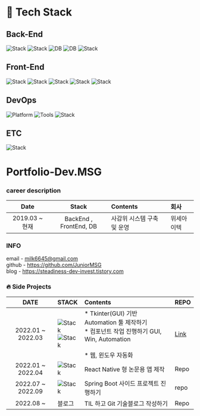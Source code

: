 

# :hammer: Tech Stack

## Back-End
![Stack](https://img.shields.io/badge/Spring-6DB33F?style=flat-square&logo=Spring&logoColor=white)
![Stack](https://img.shields.io/badge/Java-007396?style=flat-square&logo=Java&logoColor=white)
![DB](https://img.shields.io/badge/Oracle-F80000?style=flat-square&logo=Oracle&logoColor=white)
![DB](https://img.shields.io/badge/MySQL-4479A1?style=flat-square&logo=MySQL&logoColor=white)
![Stack](https://img.shields.io/badge/Python-3776AB?style=flat-square&logo=Python&logoColor=white)

## Front-End 
![Stack](https://img.shields.io/badge/badge/HTML5-E34F26?style=flat-square&logo=HTML5&logoColor=white)
![Stack](https://img.shields.io/badge/CSS3-1572B6?style=flat-square&logo=CSS3&logoColor=white)
![Stack](https://img.shields.io/badge/JavaScript-F7DF1E?style=flat-square&logo=JavaScript&logoColor=white)
![Stack](https://img.shields.io/badge/TypeScript-3178C6?style=flat-square&logo=TypeScript&logoColor=white)
![Stack](https://img.shields.io/badge/React-61DAFB?style=flat-square&logo=React&logoColor=white)

## DevOps
![Platform](https://img.shields.io/badge/GitHub-181717?style=flat-square&logo=GitHub&logoColor=white)
![Tools](https://img.shields.io/badge/Git-F05032?style=flat-square&logo=Git&logoColor=white)
![Stack](https://img.shields.io/badge/Slack-4A154B?style=for-the-badge&logo=slack&logoColor=white)

## ETC

![Stack](https://img.shields.io/badge/Selenium-43B02A?style=flat-square&logo=Selenium&logoColor=white)


# Portfolio-Dev.MSG

### career description

|        Date       |Stack |                      Contents                                                     |                  회사                 |
|:-----------------:|:------:|:----------------------------------------------------------------------------------|:---------------------------------------------
| 2019.03 ~ 현재     | BackEnd , FrontEnd, DB            | 사감위 시스템 구축 및 운영  | 위세아이텍 |


### INFO
email - milk6645@gmail.com  
github - https://github.com/JuniorMSG   
blog - https://steadiness-dev-invest.tistory.com   


### :fire: Side Projects
|DATE|STACK|Contents|REPO|
|:-----------------:|:-----------------------|:------------------------------------------------------------|:----------------------------------------------|
| 2022.01 ~ 2022.03 | ![Stack](https://img.shields.io/badge/Python-3776AB?style=flat-square&logo=Python&logoColor=white)<br>![Stack](https://img.shields.io/badge/Selenium-43B02A?style=flat-square&logo=Selenium&logoColor=white)| * Tkinter(GUI) 기반 Automation 툴 제작하기 <br> * 컴포넌트 작업 진행하기 GUI, Win, Automation <br><br> * 웹, 윈도우 자동화|[Link](https://github.com/JuniorMSG/python_rpa_gui)
| 2022.01 ~ 2022.04 |![Stack](https://img.shields.io/badge/React_Native-61DAFB?style=flat-square&logo=React&logoColor=white)|React Native 형 논문용 앱 제작 |Repo
| 2022.07 ~ 2022.09 |![Stack](https://img.shields.io/badge/springboot-6DB33F?style=for-the-badge&logo=springboot&logoColor=white)| Spring Boot 사이드 프로젝트 진행하기 |repo
| 2022.08 ~ | 블로그 | TIL 하고 Git 기술블로그 작성하기 |Repo

<!---
JuniorMSG/JuniorMSG is a ✨ special ✨ repository because its `README.md` (this file) appears on your GitHub profile.
You can click the Preview link to take a look at your changes.
--->
